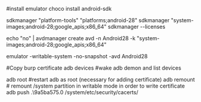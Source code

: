 #install emulator
choco install android-sdk

sdkmanager "platform-tools" "platforms;android-28"
sdkmanager "system-images;android-28;google_apis;x86_64"
sdkmanager --licenses

echo "no" | avdmanager create avd -n Android28 -k "system-images;android-28;google_apis;x86_64"

emulator -writable-system -no-snapshot -avd Android28


#Copy burp certificate
adb devices #wake adb demon and list devices

adb root #restart adb as root (necessary for adding certificate)
adb remount # remount /system partition in writable mode in order to write  certificate
adb push .\9a5ba575.0 /system/etc/security/cacerts/

